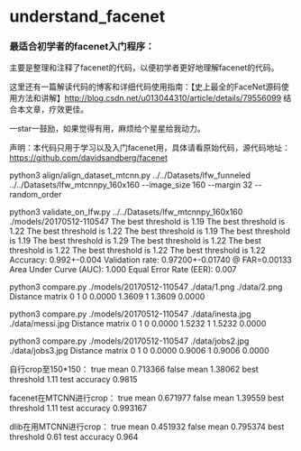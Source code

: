 # understand_facenet
### 最适合初学者的facenet入门程序：

主要是整理和注释了facenet的代码，以便初学者更好地理解facenet的代码。


这里还有一篇解读代码的博客和详细代码使用指南：【史上最全的FaceNet源码使用方法和讲解】http://blog.csdn.net/u013044310/article/details/79556099 结合本文章，疗效更佳。

一star一鼓励，如果觉得有用，麻烦给个星星给我动力。

声明：本代码只用于学习以及入门facenet用，具体请看原始代码，源代码地址：https://github.com/davidsandberg/facenet

python3 align/align_dataset_mtcnn.py ../../Datasets/lfw_funneled ../../Datasets/lfw_mtcnnpy_160x160 --image_size 160 --margin 32 --random_order

python3 validate_on_lfw.py ../../Datasets/lfw_mtcnnpy_160x160 ./models/20170512-110547
The best threshold is 1.19
The best threshold is 1.22
The best threshold is 1.22
The best threshold is 1.19
The best threshold is 1.19
The best threshold is 1.29
The best threshold is 1.22
The best threshold is 1.22
The best threshold is 1.22
The best threshold is 1.22
Accuracy: 0.992+-0.004
Validation rate: 0.97200+-0.01740 @ FAR=0.00133
Area Under Curve (AUC): 1.000
Equal Error Rate (EER): 0.007

python3 compare.py ./models/20170512-110547 ./data/1.png ./data/2.png
Distance matrix
        0         1
0    0.0000    1.3609
1    1.3609    0.0000

python3 compare.py ./models/20170512-110547 ./data/inesta.jpg ./data/messi.jpg
Distance matrix
        0         1
0    0.0000    1.5232
1    1.5232    0.0000

python3 compare.py ./models/20170512-110547 ./data/jobs2.jpg ./data/jobs3.jpg
Distance matrix
        0         1
0    0.0000    0.9006
1    0.9006    0.0000

自行crop至150*150：
true mean 0.713366
false mean 1.38062
best threshold 1.11
test accuracy 0.9815

facenet在MTCNN进行crop：
true mean 0.671977
false mean 1.39559
best threshold 1.11
test accuracy 0.993167

dlib在用MTCNN进行crop：
true mean 0.451932
false mean 0.795374
best threshold 0.61
test accuracy 0.964

